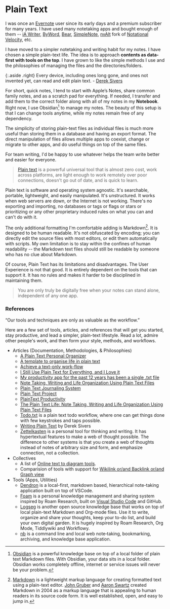 # Plain Text

I was once an [Evernote](https://evernote.com) user since its early days and a premium subscriber for many years. I have used many notetaking apps and bought enough of them -- [iA Writer](https://ia.net/writer), [ByWord](https://bywordapp.com), [Bear](https://bear.app), [SimpleNote](https://simplenote.com), [nvAlt](https://brettterpstra.com/projects/nvalt/) fork of [Notational Velocity](https://notational.net/), etc.

I have moved to a simpler notetaking and writing habit for my notes. I have chosen a simple plain-text life. The idea is to approach __contents as data-first with tools on the top__. I have grown to like the simple methods I use and the philosophies of managing the files and the directories/folders.

{:.aside .right}
Every device, including ones long gone, and ones not invented yet, can read and edit plain text. - [Derek Sivers](https://sive.rs/plaintext)

For short, quick notes, I tend to start with Apple’s Notes, share common family notes,  and as a scratch pad for everything. If needed, I transfer and add them to the correct folder along with all of my notes in my __Notebook__. Right now, I use Obsidian[^Obsidian] to manage my notes. The beauty of this setup is that I can change tools anytime, while my notes remain free of any dependency.

The simplicity of storing plain-text files as individual files is much more useful than storing them in a database and having an export format. The direct manipulation of files allows multiple apps to coexist, change or migrate to other apps, and do useful things on top of the same files.

For team writing, I'd be happy to use whatever helps the team write better and easier for everyone.

> [Plain text](https://en.wikipedia.org/wiki/Plain_text) is a powerful universal tool that is almost zero cost, work across platforms, are light enough to work remotely over poor connections, doesn't go out of date, and is quick to learn.

Plain text is software and operating system agnostic. It's searchable, portable, lightweight, and easily manipulated. It's unstructured. It works when web servers are down, or the Internet is not working. There's no exporting and importing, no databases or tags or flags or stars or prioritizing or any other proprietary induced rules on what you can and can't do with it.

The only additional formatting I'm comfortable adding is Markdown[^Markdown]. It is designed to be human readable. It's not obfuscated by encoding; you can directly edit the source files with most editors, or edit them automatically with scripts. My own limitation is to stay within the confines of human readability -- the Markdown text files should still be readable by someone who has no clue about Markdown.

Of course, Plain Text has its limitations and disadvantages. The User Experience is not that good. It is entirely dependent on the tools that can support it. It has no rules and makes it harder to be disciplined in maintaining them.

> You are only truly be digitally free when your notes can stand alone, independent of any one app.

### References

“Our tools and techniques are only as valuable as the workflow.”

Here are a few set of tools, articles, and references that will get you started, stay productive, and lead a simpler, plain-text lifestyle. Read a lot, admire other people's work, and then form your style, methods, and workflows.

- Articles (Documentation, Methodologies, & Philosophies)
	- [A Plain Text Personal Organizer](https://danlucraft.com/blog/2008/04/plain-text-organizer/)
	- [A template to organise life in plain text](https://github.com/jukil/plain-text-life)
	- [Achieve a text-only work-flow](http://donlelek.github.io/2015-03-09-text-only-workflow/)
	- [I Still Use Plain Text for Everything, and I Love it](https://lifehacker.com/i-still-use-plain-text-for-everything-and-i-love-it-1758380840)
	- [My productivity app for the past 12 years has been a single .txt file](https://jeffhuang.com/productivity_text_file/)
	- [Note Taking, Writing and Life Organization Using Plain Text Files](http://www.markwk.com/plain-text-life.html)
	- [Plain Text Journaling System](https://georgecoghill.wordpress.com/plain-text/)
	- [Plain Text Project](https://plaintextproject.online/)
	- [PlainText Productivity](http://plaintext-productivity.net)
	- [The Plain Text Life: Note Taking, Writing and Life Organization Using Plain Text Files](http://www.markwk.com/plain-text-life.html)
	- [Todo.txt](http://todotxt.org/) is a plain text todo workflow, where one can get things done with few keystrokes and taps possible.
	- [Writing Plain Text](https://sive.rs/plaintext) by Derek Sivers
	- [Zettelkasten](https://zettelkasten.de/introduction/) is a personal tool for thinking and writing. It has hypertextual features to make a web of thought possible. The difference to other systems is that you create a web of thoughts instead of notes of arbitrary size and form, and emphasize connection, not a collection.
- Collectives
	- A list of [Online text to diagram tools](https://xosh.org/text-to-diagram/).
	- Comparision of tools with support for [Wikilink or/and Backlink or/and Graph view](https://www.notion.so/db13644f08144495ad9877f217a161a1)
- Tools (Apps, Utilities)
	- [Dendron](https://github.com/dendronhq/dendron) is a local-first, markdown based, hierarchical note-taking application built on top of VSCode.
	- [Foam](https://github.com/foambubble/foam) is a personal knowledge management and sharing system inspired by Roam Research, built on [Visual Studio Code](https://code.visualstudio.com) and GitHub.
	- [Logseg](https://logseq.com) is another open source knowledge base that works on top of local plain-text Markdown and Org-mode files. Use it to write, organize and share your thoughts, keep your to-do list, and build your own digital garden. It is hugely inspired by Roam Research, Org Mode, Tiddlywiki and Workflowy.
	- [nb](https://xwmx.github.io/nb/) is a command line and local web note‑taking, bookmarking, archiving, and knowledge base application.

[^Obsidian]: [Obsidian](https://obsidian.md) is a powerful knowledge base on top of a local folder of plain text Markdown files. With Obsidian, your data sits in a local folder. Obsidian works completely offline, internet or service issues will never be your problem.

[^Markdown]: [Markdown](https://en.wikipedia.org/wiki/Markdown) is a lightweight markup language for creating formatted text using a plain-text editor. [John Gruber](https://en.wikipedia.org/wiki/John_Gruber) and [Aaron Swartz](https://en.wikipedia.org/wiki/Aaron_Swartz) created Markdown in 2004 as a markup language that is appealing to human readers in its source code form. It is well established, open, and easy to jump in.